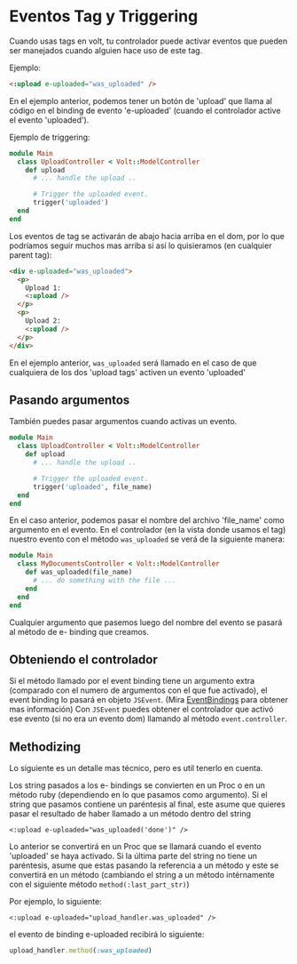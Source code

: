 # Eventos Tag y Triggering

Cuando usas tags en volt, tu controlador puede activar eventos que pueden ser manejados cuando alguien hace uso de este tag.

Ejemplo:

```html
<:upload e-uploaded="was_uploaded" />
```

En el ejemplo anterior, podemos tener un botón de 'upload' que llama al código en el binding de evento 'e-uploaded' (cuando el controlador active el evento 'uploaded').

Ejemplo de triggering:

```ruby
module Main
  class UploadController < Volt::ModelController
    def upload
      # ... handle the upload ..

      # Trigger the uploaded event.
      trigger('uploaded')
  end
end
```

Los eventos de tag se activarán de abajo hacia arriba en el dom, por lo que podríamos seguir muchos mas arriba si así lo quisieramos (en cualquier parent tag):

```html
<div e-uploaded="was_uploaded">
  <p>
    Upload 1:
    <:upload />
  </p>
  <p>
    Upload 2:
    <:upload />
  </p>
</div>
```

En el ejemplo anterior, ```was_uploaded``` será llamado en el caso de que cualquiera de los dos 'upload tags' activen un evento 'uploaded'

## Pasando argumentos

También puedes pasar argumentos cuando activas un evento.

```ruby
module Main
  class UploadController < Volt::ModelController
    def upload
      # ... handle the upload ..

      # Trigger the uploaded event.
      trigger('uploaded', file_name)
  end
end
```

En el caso anterior, podemos pasar el nombre del archivo 'file_name' como argumento en el evento. En el controlador (en la vista donde usamos el tag) nuestro evento con el método ```was_uploaded``` se verá de la siguiente manera:

```ruby
module Main
  class MyDocumentsController < Volt::ModelController
    def was_uploaded(file_name)
      # ... do something with the file ...
    end
  end
end
```

Cualquier argumento que pasemos luego del nombre del evento se pasará al método de e- binding que creamos.

## Obteniendo el controlador

Si el método llamado por el event binding tiene un argumento extra (comparado con el numero de argumentos con el que fue activado), el event binding lo pasará en objeto ```JSEvent```.  (Mira [EventBindings](event_bindings.md) para obtener mas información) Con ```JSEvent``` puedes obtener el controlador que activó ese evento (si no era un evento dom) llamando al método ```event.controller```.

## Methodizing

Lo siguiente es un detalle mas técnico, pero es util tenerlo en cuenta.

Los string pasados a los e- bindings se convierten en un Proc o en un método ruby (dependiendo en lo que pasamos como argumento). Si el string que pasamos contiene un paréntesis al final, este asume que quieres pasar el resultado de haber llamado a un método dentro del string

```<:upload e-uploaded="was_uploaded('done')" />```

Lo anterior se convertirá en un Proc que se llamará cuando el evento 'uploaded' se haya activado. Si la última parte del string no tiene un paréntesis, asume que estas pasando la referencia a un método y este se convertirá en un método (cambiando el string a un método intérnamente con el siguiente método ```method(:last_part_str)```)

Por ejemplo, lo siguiente:

```<:upload e-uploaded="upload_handler.was_uploaded" />```

el evento de binding e-uploaded recibirá lo siguiente:

```ruby
upload_handler.method(:was_uploaded)
```
